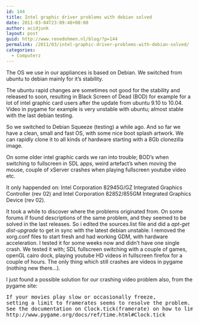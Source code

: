 ```yaml
---
id: 144
title: Intel graphic driver problems with debian solved
date: 2011-03-04T23:09:48+00:00
author: acidjunk
layout: post
guid: http://www.renedohmen.nl/blog/?p=144
permalink: /2011/03/intel-graphic-driver-problems-with-debian-solved/
categories:
  - Computerz
---
```

The OS we use in our appliances is based on Debian. We switched from ubuntu to debian mainly for it&#8217;s stability.

The ubuntu rapid changes are sometimes not good for the stability and released to soon, resulting in Black Screen of Dead (BOD) for example for a lot of intel graphic card users after the update from ubuntu 9.10 to 10.04. Video in pygame for example is very unstable with ubuntu; almost stable with the last debian testing.

So we switched to Debian Squeeze (testing) a while ago. And so far we have a clean, small and fast OS, with some nice boot splash artwork. We can rapidly clone it to all kinds of hardware starting with a 8Gb clonezilla image.

On some older intel graphic cards we ran into trouble; BOD&#8217;s when switching to fullscreen in SDL apps, weird artefact&#8217;s when moving the mouse, couple of xServer crashes when playing fullscreen youtube video etc.

It only happended on: Intel Corporation 82945G/GZ Integrated Graphics Controller (rev 02) and Intel Corporation 82852/855GM Integrated Graphics Device (rev 02).

It took a while to discover where the problems originated from. On some forums if found descriptions of the same problem, and they seemed to be solved in the last releases. So i edited the sources.list file and did a _apt-get dist-upgrade_ to get in sync with the latest debian unstable. I removed the xorg.conf files to start fresh and had working GDM, with hardware acceleration. I tested it for some weeks now and didn&#8217;t have one single crash. We tested it with; SDL fullscreen switching with a couple of games, openGL cairo dock, playing youtube HD videos in fullscreen firefox for a couple of hours. The only thing which still crashes are videos in pygame (nothing new there&#8230;).

I just found a possible solution for our crashing video problem also, from the pygame site:

<pre>If your movies play slow or occasionally freeze, 
setting a limit to framerates seems to resolve the problem. 
See the documentation on Clock.tick(framerate) on how to limit framerates:
http://www.pygame.org/docs/ref/time.html#Clock.tick</pre>
